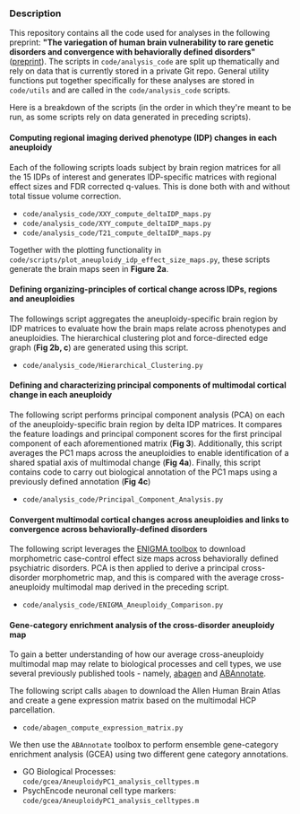 ### Description
This repository contains all the code used for analyses in the following preprint: **"The variegation of human brain vulnerability to rare genetic disorders and convergence with behaviorally defined disorders"** ([preprint](https://www.biorxiv.org/content/10.1101/2022.11.12.516252v1.abstract)). The scripts in `code/analysis_code` are split up thematically and rely on data that is currently stored in a private Git repo. General utility functions put together specifically for these analyses are stored in `code/utils` and are called in the `code/analysis_code` scripts. 

Here is a breakdown of the scripts (in the order in which they're meant to be run, as some scripts rely on data generated in preceding scripts).

#### Computing regional imaging derived phenotype (IDP) changes in each aneuploidy 

Each of the following scripts loads subject by brain region matrices for all the 15 IDPs of interest and generates IDP-specific matrices with regional effect sizes and FDR corrected q-values. This is done both with and without total tissue volume correction. 
*  `code/analysis_code/XXY_compute_deltaIDP_maps.py`
* `code/analysis_code/XYY_compute_deltaIDP_maps.py`
* `code/analysis_code/T21_compute_deltaIDP_maps.py`

Together with the plotting functionality in `code/scripts/plot_aneuploidy_idp_effect_size_maps.py`, these scripts generate the brain maps seen in **Figure 2a**. 

#### Defining organizing-principles of cortical change across IDPs, regions and aneuploidies  

The followings script aggregates the aneuploidy-specific brain region by IDP matrices to evaluate how the brain maps relate across phenotypes and aneuploidies. The hierarchical clustering plot and force-directed edge graph (**Fig 2b, c**) are generated using this script. 

* `code/analysis_code/Hierarchical_Clustering.py`


#### Defining and characterizing principal components of multimodal cortical change in each aneuploidy

The following script performs principal component analysis (PCA) on each of the aneuploidy-specific brain region by delta IDP matrices. It compares the feature loadings and principal component scores for the first principal component of each aforementioned matrix (**Fig 3**). Additionally, this script averages the PC1 maps across the aneuploidies to enable identification of a shared spatial axis of multimodal change (**Fig 4a**). Finally, this script contains code to carry out biological annotation of the PC1 maps using a previously defined annotation (**Fig 4c**)

* `code/analysis_code/Principal_Component_Analysis.py` 

#### Convergent multimodal cortical changes across aneuploidies and links to convergence across behaviorally-defined  disorders 

The following script leverages the [ENIGMA toolbox](https://enigma-toolbox.readthedocs.io/en/latest/) to download morphometric case-control effect size maps across behaviorally defined psychiatric disorders. PCA is then applied to derive a principal cross-disorder morphometric map, and this is compared with the average cross-aneuploidy multimodal map derived in the preceding script. 

* `code/analysis_code/ENIGMA_Aneuploidy_Comparison.py`

#### Gene-category enrichment analysis of the cross-disorder aneuploidy map 

To gain a better understanding of how our average cross-aneuploidy multimodal map may relate to biological processes and cell types, we use several previously published tools - namely, [abagen](https://abagen.readthedocs.io/en/stable/) and [ABAnnotate](https://zenodo.org/record/6463329).  

The following script calls `abagen` to download the Allen Human Brain Atlas and create a gene expression matrix based on the multimodal HCP parcellation. 

* `code/abagen_compute_expression_matrix.py` 

We then use the `ABAnnotate` toolbox to perform ensemble gene-category enrichment analysis (GCEA) using two different gene category annotations.  

* GO Biological Processes: `code/gcea/AneuploidyPC1_analysis_celltypes.m`
* PsychEncode neuronal cell type markers: `code/gcea/AneuploidyPC1_analysis_celltypes.m`